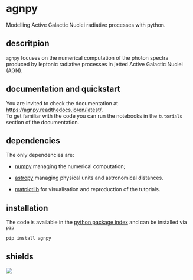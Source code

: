 # agnpy
Modelling Active Galactic Nuclei radiative processes with python.

## descritpion
`agnpy` focuses on the numerical computation of the photon spectra produced by leptonic radiative processes in jetted Active Galactic Nuclei (AGN).  

## documentation and quickstart
You are invited to check the documentation at https://agnpy.readthedocs.io/en/latest/.    
To get familiar with the code you can run the notebooks in the `tutorials` section
of the documentation.

## dependencies
The only dependencies are:

* [numpy](https://numpy.org) managing the numerical computation;

* [astropy](https://www.astropy.org) managing physical units and astronomical distances.

* [matplotlib](https://matplotlib.org) for visualisation and reproduction of the tutorials.

## installation
The code is available in the [python package index](https://pypi.org/project/agnpy/) and can be installed via `pip`

```bash
pip install agnpy
```

## shields
![](https://github.com/cosimoNigro/agnpy/.github/workflows/test.yml/badge.svg)

